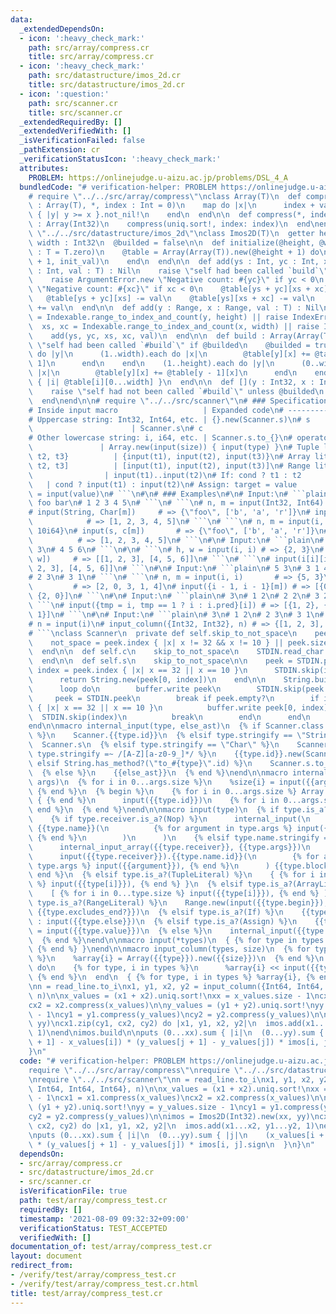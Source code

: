 ```yaml
---
data:
  _extendedDependsOn:
  - icon: ':heavy_check_mark:'
    path: src/array/compress.cr
    title: src/array/compress.cr
  - icon: ':heavy_check_mark:'
    path: src/datastructure/imos_2d.cr
    title: src/datastructure/imos_2d.cr
  - icon: ':question:'
    path: src/scanner.cr
    title: src/scanner.cr
  _extendedRequiredBy: []
  _extendedVerifiedWith: []
  _isVerificationFailed: false
  _pathExtension: cr
  _verificationStatusIcon: ':heavy_check_mark:'
  attributes:
    PROBLEM: https://onlinejudge.u-aizu.ac.jp/problems/DSL_4_A
  bundledCode: "# verification-helper: PROBLEM https://onlinejudge.u-aizu.ac.jp/problems/DSL_4_A\n\
    # require \"../../src/array/compress\"\nclass Array(T)\n  def compress(values\
    \ : Array(T), *, index : Int = 0)\n    map do |x|\n      index + values.bsearch_index\
    \ { |y| y >= x }.not_nil!\n    end\n  end\n\n  def compress(*, index : Int = 0)\
    \ : Array(Int32)\n    compress(uniq.sort!, index: index)\n  end\nend\n\n# require\
    \ \"../../src/datastructure/imos_2d\"\nclass Imos2D(T)\n  getter height : Int32,\
    \ width : Int32\n  @builded = false\n\n  def initialize(@height, @width, init_val\
    \ : T = T.zero)\n    @table = Array(Array(T)).new(@height + 1) do\n      Array(T).new(@width\
    \ + 1, init_val)\n    end\n  end\n\n  def add(ys : Int, yc : Int, xs : Int, xc\
    \ : Int, val : T) : Nil\n    raise \"self had been called `build`\" if @builded\n\
    \    raise ArgumentError.new \"Negative count: #{yc}\" if yc < 0\n    raise ArgumentError.new\
    \ \"Negative count: #{xc}\" if xc < 0\n    @table[ys + yc][xs + xc] += val\n \
    \   @table[ys + yc][xs] -= val\n    @table[ys][xs + xc] -= val\n    @table[ys][xs]\
    \ += val\n  end\n\n  def add(y : Range, x : Range, val : T) : Nil\n    ys, yc\
    \ = Indexable.range_to_index_and_count(y, height) || raise IndexError.new\n  \
    \  xs, xc = Indexable.range_to_index_and_count(x, width) || raise IndexError.new\n\
    \    add(ys, yc, xs, xc, val)\n  end\n\n  def build : Array(Array(T))\n    raise\
    \ \"self had been called `#build`\" if @builded\n    @builded = true\n    (0..height).each\
    \ do |y|\n      (1..width).each do |x|\n        @table[y][x] += @table[y][x -\
    \ 1]\n      end\n    end\n    (1..height).each do |y|\n      (0..width).each do\
    \ |x|\n        @table[y][x] += @table[y - 1][x]\n      end\n    end\n    (0...height).map\
    \ { |i| @table[i][0...width] }\n  end\n\n  def [](y : Int32, x : Int32) : T\n\
    \    raise \"self had not been called `#build`\" unless @builded\n    @table[y][x]\n\
    \  end\nend\n\n# require \"../../src/scanner\"\n# ### Specifications\n#\n# ```plain\n\
    # Inside input macro                   | Expanded code\n# -------------------------------------+---------------------------------------\n\
    # Uppercase string: Int32, Int64, etc. | {}.new(Scanner.s)\n# s              \
    \                      | Scanner.s\n# c                                    | Scanner.c\n\
    # Other lowercase string: i, i64, etc. | Scanner.s.to_{}\n# operator[]: type[size]\
    \               | Array.new(input(size)) { input(type) }\n# Tuple literal: {t1,\
    \ t2, t3}          | {input(t1), input(t2), input(t3)}\n# Array literal: [t1,\
    \ t2, t3]          | [input(t1), input(t2), input(t3)]\n# Range literal: t1..t2\
    \                | input(t1)..input(t2)\n# If: cond ? t1 : t2                \
    \   | cond ? input(t1) : input(t2)\n# Assign: target = value               | target\
    \ = input(value)\n# ```\n#\n# ### Examples\n#\n# Input:\n# ```plain\n# 5 3\n#\
    \ foo bar\n# 1 2 3 4 5\n# ```\n# ```\n# n, m = input(Int32, Int64) # => {5, 10i64}\n\
    # input(String, Char[m])     # => {\"foo\", ['b', 'a', 'r']}\n# input(Int32[n])\
    \            # => [1, 2, 3, 4, 5]\n# ```\n# ```\n# n, m = input(i, i64) # => {5,\
    \ 10i64}\n# input(s, c[m])       # => {\"foo\", ['b', 'a', 'r']}\n# input(i[n])\
    \          # => [1, 2, 3, 4, 5]\n# ```\n#\n# Input:\n# ```plain\n# 2 3\n# 1 2\
    \ 3\n# 4 5 6\n# ```\n#\n# ```\n# h, w = input(i, i) # => {2, 3}\n# input(i[h,\
    \ w])     # => [[1, 2, 3], [4, 5, 6]]\n# ```\n# ```\n# input(i[i][i]) # => [[1,\
    \ 2, 3], [4, 5, 6]]\n# ```\n#\n# Input:\n# ```plain\n# 5 3\n# 3 1 4 2 5\n# 1 2\n\
    # 2 3\n# 3 1\n# ```\n# ```\n# n, m = input(i, i)       # => {5, 3}\n# input(i.pred[n])\
    \         # => [2, 0, 3, 1, 4]\n# input({i - 1, i - 1}[m]) # => [{0, 1}, {1, 2},\
    \ {2, 0}]\n# ```\n#\n# Input:\n# ```plain\n# 3\n# 1 2\n# 2 2\n# 3 2\n# ```\n#\
    \ ```\n# input({tmp = i, tmp == 1 ? i : i.pred}[i]) # => [{1, 2}, {2, 1}, {3,\
    \ 1}]\n# ```\n#\n# Input:\n# ```plain\n# 3\n# 1 2\n# 2 3\n# 3 1\n# ```\n# ```\n\
    # n = input(i)\n# input_column({Int32, Int32}, n) # => {[1, 2, 3], [2, 3, 1]}\n\
    # ```\nclass Scanner\n  private def self.skip_to_not_space\n    peek = STDIN.peek\n\
    \    not_space = peek.index { |x| x != 32 && x != 10 } || peek.size\n    STDIN.skip(not_space)\n\
    \  end\n\n  def self.c\n    skip_to_not_space\n    STDIN.read_char.not_nil!\n\
    \  end\n\n  def self.s\n    skip_to_not_space\n\n    peek = STDIN.peek\n    if\
    \ index = peek.index { |x| x == 32 || x == 10 }\n      STDIN.skip(index + 1)\n\
    \      return String.new(peek[0, index])\n    end\n\n    String.build do |buffer|\n\
    \      loop do\n        buffer.write peek\n        STDIN.skip(peek.size)\n   \
    \     peek = STDIN.peek\n        break if peek.empty?\n        if index = peek.index\
    \ { |x| x == 32 || x == 10 }\n          buffer.write peek[0, index]\n        \
    \  STDIN.skip(index)\n          break\n        end\n      end\n    end\n  end\n\
    end\n\nmacro internal_input(type, else_ast)\n  {% if Scanner.class.has_method?(type.id)\
    \ %}\n    Scanner.{{type.id}}\n  {% elsif type.stringify == \"String\" %}\n  \
    \  Scanner.s\n  {% elsif type.stringify == \"Char\" %}\n    Scanner.c\n  {% elsif\
    \ type.stringify =~ /[A-Z][a-z0-9_]*/ %}\n    {{type.id}}.new(Scanner.s)\n  {%\
    \ elsif String.has_method?(\"to_#{type}\".id) %}\n    Scanner.s.to_{{type.id}}\n\
    \  {% else %}\n    {{else_ast}}\n  {% end %}\nend\n\nmacro internal_input_array(type,\
    \ args)\n  {% for i in 0...args.size %}\n    %size{i} = input({{args[i]}})\n \
    \ {% end %}\n  {% begin %}\n    {% for i in 0...args.size %} Array.new(%size{i})\
    \ { {% end %}\n      input({{type.id}})\n    {% for i in 0...args.size %} } {%\
    \ end %}\n  {% end %}\nend\n\nmacro input(type)\n  {% if type.is_a?(Call) %}\n\
    \    {% if type.receiver.is_a?(Nop) %}\n      internal_input(\n        {{type.name}},\
    \ {{type.name}}(\n          {% for argument in type.args %} input({{argument}}),\
    \ {% end %}\n        )\n      )\n    {% elsif type.name.stringify == \"[]\" %}\n\
    \      internal_input_array({{type.receiver}}, {{type.args}})\n    {% else %}\n\
    \      input({{type.receiver}}).{{type.name.id}}(\n        {% for argument in\
    \ type.args %} input({{argument}}), {% end %}\n      ) {{type.block}}\n    {%\
    \ end %}\n  {% elsif type.is_a?(TupleLiteral) %}\n    { {% for i in 0...type.size\
    \ %} input({{type[i]}}), {% end %} }\n  {% elsif type.is_a?(ArrayLiteral) %}\n\
    \    [ {% for i in 0...type.size %} input({{type[i]}}), {% end %} ]\n  {% elsif\
    \ type.is_a?(RangeLiteral) %}\n    Range.new(input({{type.begin}}), input({{type.end}}),\
    \ {{type.excludes_end?}})\n  {% elsif type.is_a?(If) %}\n    {{type.cond}} ? input({{type.then}})\
    \ : input({{type.else}})\n  {% elsif type.is_a?(Assign) %}\n    {{type.target}}\
    \ = input({{type.value}})\n  {% else %}\n    internal_input({{type.id}}, {{type.id}})\n\
    \  {% end %}\nend\n\nmacro input(*types)\n  { {% for type in types %} input({{type}}),\
    \ {% end %} }\nend\n\nmacro input_column(types, size)\n  {% for type, i in types\
    \ %}\n    %array{i} = Array({{type}}).new({{size}})\n  {% end %}\n  {{size}}.times\
    \ do\n    {% for type, i in types %}\n      %array{i} << input({{type}})\n   \
    \ {% end %}\n  end\n  { {% for type, i in types %} %array{i}, {% end %} }\nend\n\
    \nn = read_line.to_i\nx1, y1, x2, y2 = input_column({Int64, Int64, Int64, Int64},\
    \ n)\n\nx_values = (x1 + x2).uniq.sort!\nxx = x_values.size - 1\ncx1 = x1.compress(x_values)\n\
    cx2 = x2.compress(x_values)\n\ny_values = (y1 + y2).uniq.sort!\nyy = y_values.size\
    \ - 1\ncy1 = y1.compress(y_values)\ncy2 = y2.compress(y_values)\n\nimos = Imos2D(Int32).new(xx,\
    \ yy)\ncx1.zip(cy1, cx2, cy2) do |x1, y1, x2, y2|\n  imos.add(x1...x2, y1...y2,\
    \ 1)\nend\nimos.build\n\nputs (0...xx).sum { |i|\n  (0...yy).sum { |j|\n    (x_values[i\
    \ + 1] - x_values[i]) * (y_values[j + 1] - y_values[j]) * imos[i, j].sign\n  }\n\
    }\n"
  code: "# verification-helper: PROBLEM https://onlinejudge.u-aizu.ac.jp/problems/DSL_4_A\n\
    require \"../../src/array/compress\"\nrequire \"../../src/datastructure/imos_2d\"\
    \nrequire \"../../src/scanner\"\nn = read_line.to_i\nx1, y1, x2, y2 = input_column({Int64,\
    \ Int64, Int64, Int64}, n)\n\nx_values = (x1 + x2).uniq.sort!\nxx = x_values.size\
    \ - 1\ncx1 = x1.compress(x_values)\ncx2 = x2.compress(x_values)\n\ny_values =\
    \ (y1 + y2).uniq.sort!\nyy = y_values.size - 1\ncy1 = y1.compress(y_values)\n\
    cy2 = y2.compress(y_values)\n\nimos = Imos2D(Int32).new(xx, yy)\ncx1.zip(cy1,\
    \ cx2, cy2) do |x1, y1, x2, y2|\n  imos.add(x1...x2, y1...y2, 1)\nend\nimos.build\n\
    \nputs (0...xx).sum { |i|\n  (0...yy).sum { |j|\n    (x_values[i + 1] - x_values[i])\
    \ * (y_values[j + 1] - y_values[j]) * imos[i, j].sign\n  }\n}\n"
  dependsOn:
  - src/array/compress.cr
  - src/datastructure/imos_2d.cr
  - src/scanner.cr
  isVerificationFile: true
  path: test/array/compress_test.cr
  requiredBy: []
  timestamp: '2021-08-09 09:32:32+09:00'
  verificationStatus: TEST_ACCEPTED
  verifiedWith: []
documentation_of: test/array/compress_test.cr
layout: document
redirect_from:
- /verify/test/array/compress_test.cr
- /verify/test/array/compress_test.cr.html
title: test/array/compress_test.cr
---
```

